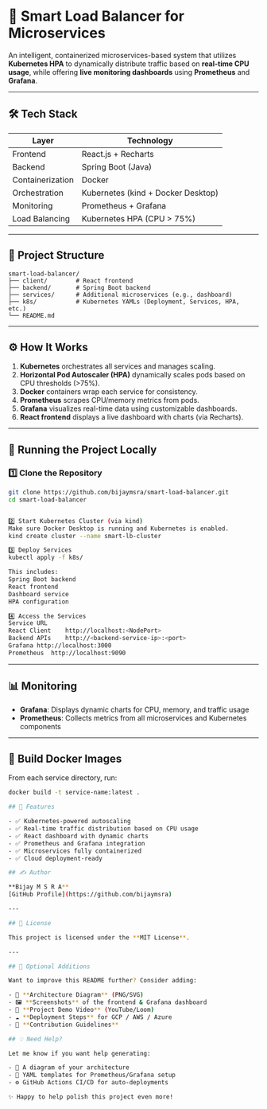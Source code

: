 # 🚀 Smart Load Balancer for Microservices

An intelligent, containerized microservices-based system that utilizes **Kubernetes HPA** to dynamically distribute traffic based on **real-time CPU usage**, while offering **live monitoring dashboards** using **Prometheus** and **Grafana**.

---

## 🛠️ Tech Stack

| Layer        | Technology                         |
|--------------|-------------------------------------|
| Frontend     | React.js + Recharts                |
| Backend      | Spring Boot (Java)                 |
| Containerization | Docker                          |
| Orchestration | Kubernetes (kind + Docker Desktop) |
| Monitoring   | Prometheus + Grafana               |
| Load Balancing | Kubernetes HPA (CPU > 75%)       |

---

## 📁 Project Structure

```
smart-load-balancer/
├── client/        # React frontend
├── backend/       # Spring Boot backend
├── services/      # Additional microservices (e.g., dashboard)
├── k8s/           # Kubernetes YAMLs (Deployment, Services, HPA, etc.)
└── README.md
```

---

## ⚙️ How It Works

1. **Kubernetes** orchestrates all services and manages scaling.
2. **Horizontal Pod Autoscaler (HPA)** dynamically scales pods based on CPU thresholds (>75%).
3. **Docker** containers wrap each service for consistency.
4. **Prometheus** scrapes CPU/memory metrics from pods.
5. **Grafana** visualizes real-time data using customizable dashboards.
6. **React frontend** displays a live dashboard with charts (via Recharts).

---

## 🚀 Running the Project Locally

### 1️⃣ Clone the Repository

```bash
git clone https://github.com/bijaymsra/smart-load-balancer.git
cd smart-load-balancer


2️⃣ Start Kubernetes Cluster (via kind)
Make sure Docker Desktop is running and Kubernetes is enabled.
kind create cluster --name smart-lb-cluster

3️⃣ Deploy Services
kubectl apply -f k8s/

This includes:
Spring Boot backend
React frontend
Dashboard service
HPA configuration

4️⃣ Access the Services
Service	URL
React Client	http://localhost:<NodePort>
Backend APIs	http://<backend-service-ip>:<port>
Grafana	http://localhost:3000
Prometheus	http://localhost:9090

```

---

## 📊 Monitoring

- **Grafana**: Displays dynamic charts for CPU, memory, and traffic usage  
- **Prometheus**: Collects metrics from all microservices and Kubernetes components  

---


## 🔧 Build Docker Images

From each service directory, run:

```bash
docker build -t service-name:latest .

## 📌 Features

- ✅ Kubernetes-powered autoscaling  
- ✅ Real-time traffic distribution based on CPU usage  
- ✅ React dashboard with dynamic charts  
- ✅ Prometheus and Grafana integration  
- ✅ Microservices fully containerized  
- ✅ Cloud deployment-ready  

## ✍️ Author

**Bijay M S R A**  
[GitHub Profile](https://github.com/bijaymsra)

---

## 📜 License

This project is licensed under the **MIT License**.

---

## 📸 Optional Additions

Want to improve this README further? Consider adding:

- 🧱 **Architecture Diagram** (PNG/SVG)
- 🖼️ **Screenshots** of the frontend & Grafana dashboard
- 🎥 **Project Demo Video** (YouTube/Loom)
- ☁️ **Deployment Steps** for GCP / AWS / Azure
- 🤝 **Contribution Guidelines**

## 💡 Need Help?

Let me know if you want help generating:

- 🧱 A diagram of your architecture  
- 📄 YAML templates for Prometheus/Grafana setup  
- ⚙️ GitHub Actions CI/CD for auto-deployments  

✨ Happy to help polish this project even more!
